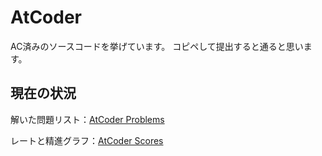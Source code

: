 # AtCoder

AC済みのソースコードを挙げています。
コピペして提出すると通ると思います。

## 現在の状況

解いた問題リスト：[AtCoder Problems](https://kenkoooo.com/atcoder/#/user/kudoa)

レートと精進グラフ：[AtCoder Scores](https://atcoder-scores.herokuapp.com/graph?user=kudoa)